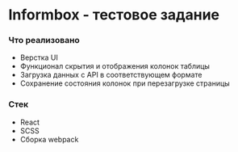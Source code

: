 # Informbox - тестовое задание

### Что реализовано

- Верстка UI
- Функционал скрытия и отображения колонок таблицы
- Загрузка данных с API в соответствующем формате
- Сохранение состояния колонок при перезагрузке страницы

### Стек

- React
- SCSS
- Сборка webpack
